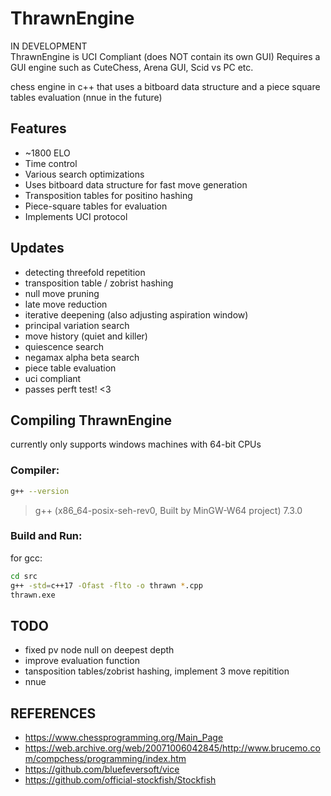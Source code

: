 # ThrawnEngine
IN DEVELOPMENT <br>
ThrawnEngine is UCI Compliant (does NOT contain its own GUI)
Requires a GUI engine such as CuteChess, Arena GUI, Scid vs PC etc.

chess engine in c++ that uses a bitboard data structure and a piece square tables evaluation (nnue in the future)

## Features
- ~1800 ELO
- Time control
- Various search optimizations
- Uses bitboard data structure for fast move generation
- Transposition tables for positino hashing
- Piece-square tables for evaluation
- Implements UCI protocol

## Updates
- detecting threefold repetition
- transposition table / zobrist hashing
- null move pruning
- late move reduction
- iterative deepening (also adjusting aspiration window)
- principal variation search
- move history (quiet and killer)
- quiescence search
- negamax alpha beta search
- piece table evaluation
- uci compliant
- passes perft test! <3

## Compiling ThrawnEngine
currently only supports windows machines with 64-bit CPUs
### Compiler:
```bash
g++ --version
```
> g++ (x86_64-posix-seh-rev0, Built by MinGW-W64 project) 7.3.0

### Build and Run:
for gcc: 
```bash
cd src
g++ -std=c++17 -Ofast -flto -o thrawn *.cpp
thrawn.exe
``` 

## TODO
- fixed pv node null on deepest depth
- improve evaluation function
- tansposition tables/zobrist hashing, implement 3 move repitition
- nnue

## REFERENCES
- https://www.chessprogramming.org/Main_Page
- https://web.archive.org/web/20071006042845/http://www.brucemo.com/compchess/programming/index.htm
- https://github.com/bluefeversoft/vice
- https://github.com/official-stockfish/Stockfish

